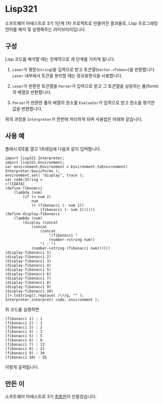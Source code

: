 Lisp321
=======

소프트웨어 마에스트로 3기 1단계 1차 프로젝트로 만들어진 결과물로, Lisp 프로그래밍 언어를 해석 및 실행해주는 라이브러리입니다.


구성
----

Lisp 코드를 해석할 때는 전체적으로 세 단계를 거치게 됩니다.

1. `Lexer`가 평문(`String`)을 입력으로 받고 토큰열(`Vector.<Token>`)을 반환합니다. `Lexer` 내부에서 토큰을 분리할 때는 정규표현식을 사용합니다.

2. `Lexer`가 반환한 토큰열을 `Parser`가 입력으로 받고 그 토큰열을 상응하는 폼(form)의 배열로 반환합니다.

3. `Parser`가 반환한 폼의 배열의 원소를 `Evaluator`가 입력으로 받고 원소를 평가한 값을 반환합니다.

위의 과정을 `Interpreter`가 한번에 처리하게 되며 사용법은 아래와 같습니다.


사용 예
-------

플래시 IDE를 열고 1프레임에 다음과 같이 입력합니다.

	import lisp321.Interpreter;
	import lisp321.Environment;
	var environment:Environment = Environment.toEnvironment( Interpreter.basicForms );
	environment.set( "display", trace );
	var code:String =
	<![CDATA[
	(define fibonacci
	    (lambda (num)
	        (if (< num 2)
	            num
	            (+ (fibonacci (- num 1))
	                (fibonacci (- num 2))))))
	(define display-fibonacci
	    (lambda (num)
	        (display (concat
	            (concat
	                (concat
	                    "(fibonacci "
	                    (number->string num))
	                ") : ")
	            (number->string (fibonacci num))))))
	(display-fibonacci 1)
	(display-fibonacci 2)
	(display-fibonacci 3)
	(display-fibonacci 4)
	(display-fibonacci 5)
	(display-fibonacci 6)
	(display-fibonacci 7)
	(display-fibonacci 8)
	(display-fibonacci 9)
	(display-fibonacci 10)
	]]>.toString().replace( /\r/g, "" );
	Interpreter.interpret( code, environment );

위 코드를 실행하면

	(fibonacci 1) : 1
	(fibonacci 2) : 1
	(fibonacci 3) : 2
	(fibonacci 4) : 3
	(fibonacci 5) : 5
	(fibonacci 6) : 8
	(fibonacci 7) : 13
	(fibonacci 8) : 21
	(fibonacci 9) : 34
	(fibonacci 10) : 55

이렇게 출력됩니다.


만든 이
-------

소프트웨어 마에스트로 3기 [최종찬][1]이 만들었습니다.

[1]: http://blog.0xabcdef.com/
